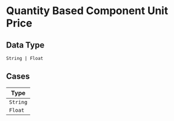 
# Quantity Based Component Unit Price

## Data Type

`String | Float`

## Cases

| Type |
|  --- |
| `String` |
| `Float` |

